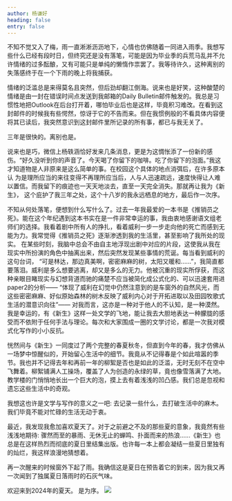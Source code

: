 ```yaml
---
author: 杨谦好
heading: false
entry: false
---
```

不知不觉又入了梅，雨一直淅淅沥沥地下，心情也仿佛随着一同进入雨季。我想写些什么已经有段时日，但终究还是没有落笔，可能是因为毕业季的兵荒马乱并不允许情绪的过多酝酿，又有可能只是单纯的懒惰作祟罢了。我等待许久，这种离别的失落感终于在一个下雨的晚上将我捕获。

情绪的泛滥总是来得莫名且突然，但后劲却翻江倒海。说来也是好笑，这种酸楚的情绪是由一封在错误时间点发送到我邮箱的Daily Bulletin邮件触发的。我总是习惯性地把Outlook在后台打开着，哪怕毕业后也是这样，毕竟积习难改。在看到这封邮件的时候我有些愕然，惊讶于它的不告而来。但在我惯例般的不看具体内容便将其已读后，我突然意识到这封邮件里所记录的所有事，都已与我无关了。

三年是很快的。离别也是。

说来也是巧，微信上杨轶涵恰好发来几条消息，更是为这惆怅添了一份新的感伤。“好久没听到你的声音了。今天喝了你留下的咖啡。吃了你留下的泡面。”我这才知道物是人非原来是这么简单的事。在校园这个具体的地点消弭后，在许多原本认 为是理所应当的来往变得不再理所应当后，人与人迅速疏远，速度快得让人难以置信。而我留下的痕迹也一天天地淡去，直至一天完全消失。那就再让我为《新生》， 这个庇护了我三年之处，这个十八岁的我永远栖息的地方，最后作一次序。

不知从何处落笔，便想到什么写什么了。过去一年我最爱的一本书是《推销员之死》。能在这个年纪遇到这本书实在是一件非常幸运的事，我由衷地感谢语文组老师们的选择。我看着剧中所有人的挣扎，看着威利一步一步走向他的死亡而感到无能为力。我常觉得《推销员之死》逐渐渗透到我的生活里，甚至影响了我所处的现实。 在某些时刻，我脑中总会不由自主地浮现出剧中对应的片段，这使我从我在现实中所扮演的角色中抽离出来，然后突然发现某些事情的荒诞。每当看到威利的这句台词， “可是林达，那边真美啊，密密麻麻的树，太阳又暖和......”，我简直都要落泪。威利是多么想要逃离，却又是多么的无力。他被沉重的现实所俘获，而这种亲眼目睹现实与幻想背道而驰的痛楚不应当被简化成公式化的、可以迅速套用进paper2的分析—— “体现了威利在幻觉中仍然注意到的是车窗外的自然风光，而这些密密麻麻、好似原始森林的树木反映了威利内心对于开拓进取以及田园牧歌式生活的潜意识向往”—— 对我而言，这亦是一种对于他人的不认知，是一种漠然。我是幸运的，有《新生》这样一处文学的飞地，能让我去大胆地表达一种朦胧的感受而不依附于任何手法与理论。每次和大家围成一圈的文学讨论，都是一次我对模式化写作的小小反抗。

恍然间与《新生》一同度过了两个完整的春夏秋冬，但直到今年的春，我才仿佛从一场梦中惊醒似的，开始留心生活中的细节。我竟从不记得春是个如此喧嚣的季节。我也并不记得去年和再前一年的柳絮是否也是如此的泛滥，无时无刻不在空中飞舞着。柳絮铺满人工操场，覆盖了人为创造的永绿的草，竟也像雪落满了大地。教学楼的门悄悄地长出一个巨大的泡，摸上去有着浅浅的凹凸感。我们总是忽视和遗忘这些生活中的奇观。

我想这也许是文学与写作的意义之一吧: 去记录一些什么，去打破生活中的麻木。我们毕竟不能对忙碌的生活无动于衷。

最近，我发现我愈加喜欢夏天了。对于之前避之不及的那些夏的意象，我竟然有些浅浅地期待: 骤然而至的暴雨、无休无止的蝉鸣、扑面而来的热浪......《新生》也总是在这样热烈而彻底的夏日里结集出版。也许每一本上都会凝结一些夏日里独有的灿烂，我这样浪漫地猜想着。

再一次醒来的时候窗外下起了雨。我确信这是夏日在预告着它的到来，因为我又再一次闻到了独属夏日落雨时的石灰气味。

欢迎来到2024年的夏天。 是为序。
![](/img/Links/序言.JPG)
